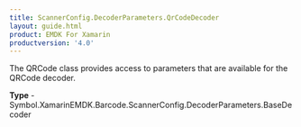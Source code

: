 ```yaml
---
title: ScannerConfig.DecoderParameters.QrCodeDecoder
layout: guide.html 
product: EMDK For Xamarin 
productversion: '4.0' 
---
```

The QRCode class provides access to parameters that are available for the QRCode decoder.

**Type** - Symbol.XamarinEMDK.Barcode.ScannerConfig.DecoderParameters.BaseDecoder



